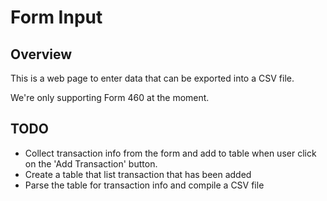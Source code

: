# Form Input

## Overview

This is a web page to enter data that can be exported into a CSV file.

We're only supporting Form 460 at the moment.

## TODO

- Collect transaction info from the form and add to table when user click on the 'Add Transaction' button.
- Create a table that list transaction that has been added
- Parse the table for transaction info and compile a CSV file
